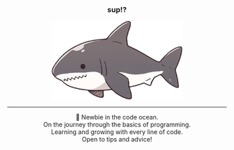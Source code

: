 <div id="header" align="center">
  
 ### sup!?

 <img width="300px" src="/cute-drawn-great-white-shark-sticker.png"/>
  
 ___

👋 Newbie in the code ocean. <br/>
On the journey through the basics of programming. <br/>
Learning and growing with every line of code. <br/>
Open to tips and advice! <br/>

</div>




